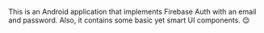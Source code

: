 This is an Android application that implements Firebase Auth with an email and password. Also, it contains some basic yet smart UI components. 😌
